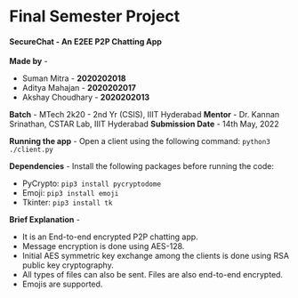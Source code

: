 # Final Semester Project

#### SecureChat - An E2EE P2P Chatting App

**Made by** -
- Suman Mitra - **2020202018**
- Aditya Mahajan - **2020202017**
- Akshay Choudhary - **2020202013**

**Batch** - MTech 2k20 - 2nd Yr (CSIS), IIIT Hyderabad 
**Mentor** - Dr. Kannan Srinathan, CSTAR Lab, IIIT Hyderabad
**Submission Date** - 14th May, 2022

**Running the app** - Open a client using the following command: `python3 ./client.py`

**Dependencies** - Install the following packages before running the code:
- PyCrypto: `pip3 install pycryptodome`
- Emoji: `pip3 install emoji`
- Tkinter: `pip3 install tk`

**Brief Explanation** - 
- It is an End-to-end encrypted P2P chatting app.
- Message encryption is done using AES-128.
- Initial AES symmetric key exchange among the clients is done using RSA public key cryptography.
- All types of files can also be sent. Files are also end-to-end encrypted.
- Emojis are supported.

